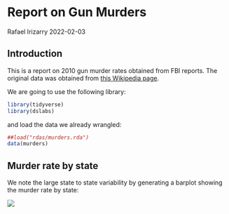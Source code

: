 Report on Gun Murders
================
Rafael Irizarry
2022-02-03

## Introduction

This is a report on 2010 gun murder rates obtained from FBI reports. The
original data was obtained from [this Wikipedia
page](https://en.wikipedia.org/wiki/Murder_in_the_United_States_by_state).

We are going to use the following library:

``` r
library(tidyverse)
library(dslabs)
```

and load the data we already wrangled:

``` r
##load("rdas/murders.rda")
data(murders)
```

## Murder rate by state

We note the large state to state variability by generating a barplot
showing the murder rate by state:

![](course_murder_rate_Rmarkdown_example_file_files/figure-gfm/murder-rate-by-state-1.png)<!-- -->
